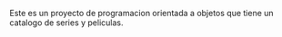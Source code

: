 Este es un proyecto de programacion orientada a objetos que tiene un catalogo de series y peliculas.
